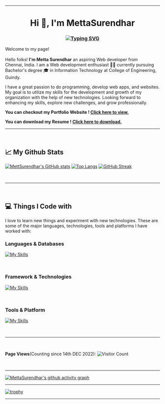 
<!-- <img src="https://github.com/MettaSurendhar/MettaSurendhar/blob/main/banner%20image/github%20banner%204.png" /> -->

<!-- ![](https://i.imgur.com/waxVImv.png) -->
---

<h1 align="center">Hi 👋, I'm MettaSurendhar</h1>



<h3 align="center">

[![Typing SVG](https://readme-typing-svg.herokuapp.com?color=40EDF7&lines=A+passionate+WebDeveloper+🧑‍💻)](https://github.com/MettaSurendhar)

</h3>

<p>Welcome to my page!</br></br> Hello folks! <b>I'm Metta Surendhar</b> an aspiring Web developer from <img src="https://cdn-icons-png.flaticon.com/512/197/197419.png" width="13"/> Chennai, India. I am a Web development enthusiast 🧑‍💻 currently pursuing Bachelor's degree 🎓 in Information Technology at College of Engineering, Guindy.

I have a great passion to do programming, develop web apps, and websites. My goal is to utilize my skills for the development and growth of my organization with the help of new technologies. Looking forward to enhancing my skills, explore new challenges, and grow professionally.

</p>

<b> You can checkout my Portfolio Website ! <a target="_blank" href="https://mettasurendhar.github.io/Metta_Portfolio/">Click here to view. </a> </b>

<b> You can download my Resume ! <a target="_blank" href="https://github.com/MettaSurendhar/MettaSurendhar/releases/download/v2.0.0/Metta.s.Resume-3.pdf">Click here to download. </a> </b>


<!-- ![](https://i.imgur.com/waxVImv.png) -->
---

<br/>

<h2>📈 My Github Stats</h2>

<!-- 
[![Anurag's GitHub stats](https://github-readme-stats.vercel.app/api?username=mettasurendhar&show_icons=true&theme=aura&include_all_commits=true&line_height=40&hide_border=true&bg_color=000000&card_width=500px)](https://github.com/anuraghazra/github-readme-stats)
[![Top Langs](https://github-readme-stats.vercel.app/api/top-langs/?username=mettasurendhar&layout=compact&langs_count=8&theme=aura&bg_color=000000&card_width=500px&hide_border=true&line_height=40)](https://github.com/anuraghazra/github-readme-stats) -->
[![MettSurendhar's GitHub stats](https://github-readme-stats.vercel.app/api?username=mettasurendhar&show_icons=true&theme=aura&iclude_all_commits=true&line_height=40&hide_border=true&bg_color=100000&card_width=500px)](https://github.com/MettaSurendhar)
[![Top Langs](https://github-readme-stats.vercel.app/api/top-langs/?username=mettasurendhar&layout=compact&langs_count=8&hide=html,css&theme=aura&bg_color=100000&card_width=500px&hide_border=true&line_height=40)](https://github.com/MettaSurendhar)
[![GitHub Streak](https://streak-stats.demolab.com/?user=mettasurendhar&theme=modern-lilac)](https://github.com/MettaSurendhar)

<br/>

<!-- ![](https://i.imgur.com/waxVImv.png) -->
---

<br/>

<h2>💻 Things I Code with </h2>

I love to learn new things and experiment with new technologies.
These are some of the major languages, technologies, tools and platforms I have worked with:


<h3>Languages & Databases</h3>
 
 [![My Skills](https://skillicons.dev/icons?i=js,html,css,java,cpp,c,python)](https://github.com/MettaSurendhar)
 
 <br>
 
<h3>Framework & Technologies </h3>
  
  [![My Skills](https://skillicons.dev/icons?i=react,bootstrap,sass,tailwind,styledcomponents,materialui,vercel,netlify)](https://github.com/MettaSurendhar)

  <br>
  
<h3> Tools & Platform </h3>
  
   [![My Skills](https://skillicons.dev/icons?i=vscode,atom,vim,vite,linux,git,github,discord,figma,stackoverflow&perline=10)](https://github.com/MettaSurendhar)

<br/>

<!-- ![](https://i.imgur.com/waxVImv.png) -->
---

<br/>

**Page Views**(Counting since 14th DEC 2022): ![Visitor Count](https://profile-counter.glitch.me/mettasurendhar/count.svg)

<br/>

<!-- ![](https://i.imgur.com/waxVImv.png) -->
---

[![MettaSurendhar's github activity graph](https://github-readme-activity-graph.cyclic.app/graph?username=mettasurendhar&custom_title=My%20Contribution%20Graph&title_color=ffffff&area=true&area_color=609966&theme=github-compact&hide_border=true)](https://github.com/MettaSurendhar)

<!-- ![](https://i.imgur.com/waxVImv.png) -->
---

[![trophy](https://github-profile-trophy.vercel.app/?username=mettasurendhar&theme=onedark)](https://github.com/MettaSurendhar)

<!-- ![](https://i.imgur.com/waxVImv.png) -->
---
